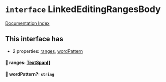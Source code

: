 # `interface` LinkedEditingRangesBody

[Documentation Index](../README.md)

## This interface has

- 2 properties:
[ranges](#-ranges-textspan),
[wordPattern](#-wordpattern-string)


#### 📄 ranges: [TextSpan](../interface.TextSpan.2/README.md)\[]



#### 📄 wordPattern?: `string`



